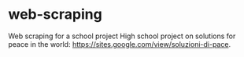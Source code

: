 # web-scraping
Web scraping for a school project
High school project on solutions for peace in the world: https://sites.google.com/view/soluzioni-di-pace.